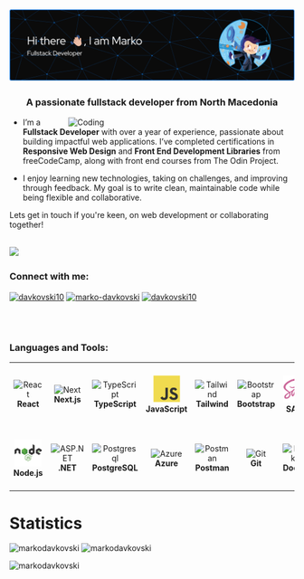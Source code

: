 ## [![MasterHead](<https://github.com/MarkoDavkovski/MarkoDavkovski/blob/main/github-header-image(1).png>)](https://markodavkovski.io)

<h3 align="center">A passionate fullstack developer from North Macedonia</h3>

<img align="right" alt="Coding" width="400" src="https://i.giphy.com/media/qgQUggAC3Pfv687qPC/giphy.webp">

- I’m a **Fullstack Developer** with over a year of experience, passionate about building impactful web applications. I’ve completed certifications in **Responsive Web Design** and **Front End Development Libraries** from freeCodeCamp, along with front end courses from The Odin Project.

- I enjoy learning new technologies, taking on challenges, and improving through feedback. My goal is to write clean, maintainable code while being flexible and collaborative.

Lets get in touch if you're keen, on web development or collaborating together! 

<br>
<a href="mailto:marko.davkovski@gmail.com"><img src="https://img.shields.io/badge/Gmail-D14836?style=for-the-badge&logo=gmail&logoColor=white" height=25></a>

<br>
<h3 align="left">Connect with me:</h3>
<p align="left">
<a href="https://twitter.com/davkovski10" target="blank"><img align="center" src="https://raw.githubusercontent.com/rahuldkjain/github-profile-readme-generator/master/src/images/icons/Social/twitter.svg" alt="davkovski10" height="30" width="40" /></a>
<a href="https://linkedin.com/in/marko-davkovski" target="blank"><img align="center" src="https://raw.githubusercontent.com/rahuldkjain/github-profile-readme-generator/master/src/images/icons/Social/linked-in-alt.svg" alt="marko-davkovski" height="30" width="40" /></a>
<a href="https://instagram.com/davkovski10" target="blank"><img align="center" src="https://raw.githubusercontent.com/rahuldkjain/github-profile-readme-generator/master/src/images/icons/Social/instagram.svg" alt="davkovski10" height="30" width="40" /></a>
</p>

<br>
<br>

<h3>Languages and Tools:</h3>

<table>

  <tr>
      <td align="center" height="108" width="108">
      <img
        src="https://cdn.jsdelivr.net/gh/devicons/devicon/icons/react/react-original.svg"
        width="48"
        height="48"
        alt="React"
      />
      <br /><strong>React</strong>
    </td>
      <td align="center" height="108" width="108">
      <img
        src="https://www.svgrepo.com/show/354113/nextjs-icon.svg"
        width="48"
        height="48"
        alt="Next"
      />
      <br /><strong>Next.js</strong>
    </td>
          <td align="center" height="108" width="108">
      <img
        src="https://www.svgrepo.com/show/354478/typescript-icon.svg"
        width="48"
        height="48"
        alt="TypeScript"
      />
      <br /><strong>TypeScript</strong>
    </td>
        <td align="center" height="108" width="108">
      <img
        src="https://raw.githubusercontent.com/devicons/devicon/master/icons/javascript/javascript-original.svg"
        width="48"
        height="48"
        alt="JavaScript"
      />
      <br /><strong>JavaScript</strong>
    </td>
        <td align="center" height="108" width="108">
      <img
        src="https://www.vectorlogo.zone/logos/tailwindcss/tailwindcss-icon.svg"
        width="48"
        height="48"
        alt="Tailwind"
      />
      <br /><strong>Tailwind</strong>
    </td>
        <td align="center" height="108" width="108">
      <img
        src="https://getbootstrap.com/docs/5.0/assets/brand/bootstrap-logo.svg"
        width="48"
        height="48"
        alt="Bootstrap"
      />
      <br /><strong>Bootstrap</strong>
    </td>
        <td align="center" height="108" width="108">
      <img
        src="https://raw.githubusercontent.com/devicons/devicon/master/icons/sass/sass-original.svg"
        width="48"
        height="48"
        alt="SASS"
      />
      <br /><strong>SASS</strong>
    </td>
          <td align="center" height="108" width="108">
          <img
        src="https://raw.githubusercontent.com/devicons/devicon/master/icons/html5/html5-original-wordmark.svg"
        width="48"
        height="48"
        alt="HTML"
      />
      <br /><strong>HTML</strong>
    </td>
    <td align="center" height="108" width="108">
      <img
        src="https://raw.githubusercontent.com/devicons/devicon/master/icons/css3/css3-original-wordmark.svg"
        width="48"
        height="48"
        alt="CSS"
      />
      <br /><strong>CSS</strong>
    </td>
  </tr>
  <tr>
    <td align="center" height="108" width="108">
      <img
        src="https://raw.githubusercontent.com/devicons/devicon/master/icons/nodejs/nodejs-original-wordmark.svg"
        width="48"
        height="48"
        alt="Node.js"
      />
      <br /><strong>Node.js</strong>
    </td>
        <td align="center" height="108" width="108">
      <img
        src="https://www.svgrepo.com/show/376369/dotnet.svg"
        width="48"
        height="48"
        alt="ASP.NET"
      />
      <br /><strong>.NET</strong>
    </td>
<td align="center" height="108" width="108">
      <img
        src="https://www.svgrepo.com/show/354200/postgresql.svg"
        width="48"
        height="48"
        alt="Postgresql"
      />
      <br /><strong>PostgreSQL</strong>
    </td>
    <td align="center" height="108" width="108">
      <img
        src="https://www.svgrepo.com/show/448271/azure-devops.svg"
        width="48"
        height="48"
        alt="Azure"
      />
      <br /><strong>Azure</strong>
    </td>
    <td align="center" height="108" width="108">
      <img
        src="https://www.vectorlogo.zone/logos/getpostman/getpostman-icon.svg"
        width="48"
        height="48"
        alt="Postman"
      />
      <br /><strong>Postman</strong>
    </td>
            <td align="center" height="108" width="108">
      <img
        src="https://www.vectorlogo.zone/logos/git-scm/git-scm-icon.svg"
        width="48"
        height="48"
        alt="Git"
      />
      <br /><strong>Git</strong>
    </td>
    <td align="center" height="108" width="108">
      <img
        src="https://www.svgrepo.com/show/448221/docker.svg"
        width="48"
        height="48"
        alt="Docker"
      />
      <br /><strong>Docker</strong>
    </td>
            <td align="center" height="108" width="108">
      <img
        src="https://www.svgrepo.com/show/452202/figma.svg"
        width="48"
        height="48"
        alt="Figma"
      />
      <br /><strong>Figma</strong>
    </td>
    <td align="center" height="108" width="108">
      <img
        src="https://raw.githubusercontent.com/devicons/devicon/master/icons/linux/linux-original.svg"
        width="48"
        height="48"
        alt="Linux"
      />
      <br /><strong>Linux</strong>
    </td>
  </tr>
</table>

# Statistics

<img src="https://github-readme-stats.vercel.app/api?username=markodavkovski&show_icons=true&locale=en&theme=react&hide_border=true" alt="markodavkovski" />

<img src="https://github-readme-streak-stats.herokuapp.com/?user=markodavkovski&&theme=react&hide_border=true" alt="markodavkovski" />

<p align="left"> <img src="https://komarev.com/ghpvc/?username=markodavkovski&label=Profile%20views&color=0e75b6&style=flat" alt="markodavkovski" /> </p>
